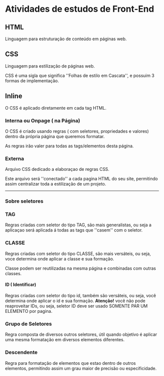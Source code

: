 # Atividades de estudos de Front-End


## HTML 

Linguagem para estruturação de conteúdo em páginas web.

## CSS

Linguagem para estilização de páginas web.

CSS é uma sigla que significa ''Folhas de estilo em Cascata'', e possuim 3 formas de implementação.

## Inline

O CSS é aplicado diretamente em cada tag HTML.

### Interna ou Onpage ( na Página)

O CSS é criado usando regras ( com seletores, propriedades e valores) dentro da própria página que queremos formatar. 

As regras irão valer para todas as tags/elementos desta página. 

### Externa


Arquivo CSS dedicado a elaboraçao de regras CSS.

Este arquivo será ''conectado'' a cada pagina HTML do seu site, permitindo assim centralizar toda a estilização de um projeto. 



---

### Sobre seletores

### TAG 

Regras criadas com seletor do tipo TAG, são mais generalistas, ou seja a aplicaçao será aplicada á todas as tags que ''casem'' com o seletor.

### CLASSE 

Regras criadas com seletor do tipo CLASSE, são mais versáteis, ou seja, voce determina onde aplicar a classe e sua formação.


Classe podem ser reutilizadas na mesma página e combinadas com  outras classes. 


#### ID ( Identificar)

Regras criadas com seletor do tipo id, também são versáteis, ou seja, você determina onde aplicar o id e sua formação. **Atenção!** você não pode reaproveitar IDs, ou seja, seletor ID deve ser usado SOMENTE PAR UM ELEMENTO por pagina. 




### Grupo de Seletores

Regra composta de diversos outros seletores, útil quando objetivo é aplicar uma mesma formatação em diversos elementos diferentes.


### Descendente 

Regra para formatação de elementos que estao dentro de outros elementos, permitindo assim um grau maior de precisão ou especificidade.

